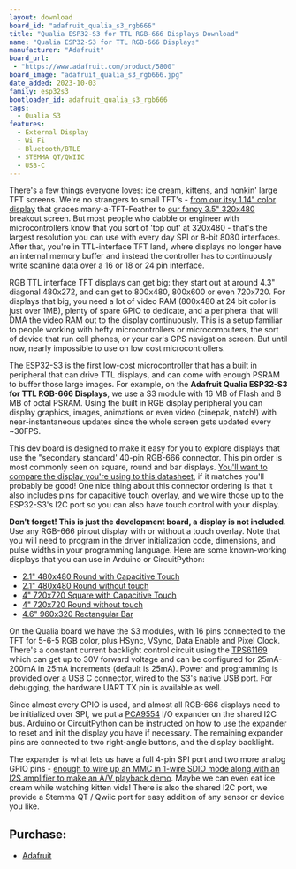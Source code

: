 ```yaml
---
layout: download
board_id: "adafruit_qualia_s3_rgb666"
title: "Qualia ESP32-S3 for TTL RGB-666 Displays Download"
name: "Qualia ESP32-S3 for TTL RGB-666 Displays"
manufacturer: "Adafruit"
board_url:
 - "https://www.adafruit.com/product/5800"
board_image: "adafruit_qualia_s3_rgb666.jpg"
date_added: 2023-10-03
family: esp32s3
bootloader_id: adafruit_qualia_s3_rgb666
tags:
  - Qualia S3
features:
  - External Display
  - Wi-Fi
  - Bluetooth/BTLE
  - STEMMA QT/QWIIC
  - USB-C
---
```


There's a few things everyone loves: ice cream, kittens, and honkin' large TFT screens. We're no strangers to small TFT's - [from our itsy 1.14" color display](https://www.adafruit.com/search?q=1.14+tft) that graces many-a-TFT-Feather to [our fancy 3.5" 320x480](https://www.adafruit.com/product/2050) breakout screen. But most people who dabble or engineer with microcontrollers know that you sort of 'top out' at 320x480 - that's the largest resolution you can use with every day SPI or 8-bit 8080 interfaces. After that, you're in TTL-interface TFT land, where displays no longer have an internal memory buffer and instead the controller has to continuously write scanline data over a 16 or 18 or 24 pin interface.

RGB TTL interface TFT displays can get big: they start out at around 4.3" diagonal 480x272, and can get to 800x480, 800x600 or even 720x720. For displays that big, you need a lot of video RAM (800x480 at 24 bit color is just over 1MB), plenty of spare GPIO to dedicate, and a peripheral that will DMA the video RAM out to the display continuously. This is a setup familiar to people working with hefty microcontrollers or microcomputers, the sort of device that run cell phones, or your car's GPS navigation screen. But until now, nearly impossible to use on low cost microcontrollers.

The ESP32-S3 is the first low-cost microcontroller that has a built in peripheral that can drive TTL displays, and can come with enough PSRAM to buffer those large images. For example, on the **Adafruit Qualia ESP32-S3 for TTL RGB-666 Displays**, we use a S3 module with 16 MB of Flash and 8 MB of octal PSRAM. Using the built in RGB display peripheral you can display graphics, images, animations or even video (cinepak, natch!) with near-instantaneous updates since the whole screen gets updated every ~30FPS.

This dev board is designed to make it easy for you to explore displays that use the "secondary standard' 40-pin RGB-666 connector. This pin order is most commonly seen on square, round and bar displays. [You'll want to compare the display you're using to this datasheet](https://cdn-shop.adafruit.com/product-files/5792/Specification_TL021WVC02CT-B1323B.pdf), if it matches you'll probably be good! One nice thing about this connector ordering is that it also includes pins for capacitive touch overlay, and we wire those up to the ESP32-S3's I2C port so you can also have touch control with your display.

**Don't forget! This is just the development board, a display is not included.** Use any RGB-666 pinout display with or without a touch overlay. Note that you will need to program in the driver initialization code, dimensions, and pulse widths in your programming language. Here are some known-working displays that you can use in Arduino or CircuitPython:

- [2.1" 480x480 Round with Capacitive Touch](https://www.adafruit.com/product/5792)
- [2.1" 480x480 Round without touch](https://www.adafruit.com/product/5806)
- [4" 720x720 Square with Capacitive Touch](https://www.adafruit.com/product/5794)
- [4" 720x720 Round without touch](https://www.adafruit.com/product/5793)
- [4.6" 960x320 Rectangular Bar](https://www.adafruit.com/product/5805)

On the Qualia board we have the S3 modules, with 16 pins connected to the TFT for 5-6-5 RGB color, plus HSync, VSync, Data Enable and Pixel Clock. There's a constant current backlight control circuit using the [TPS61169](https://www.ti.com/product/TPS61169/part-details/TPS61169DCKR) which can get up to 30V forward voltage and can be configured for 25mA-200mA in 25mA increments (default is 25mA). Power and programming is provided over a USB C connector, wired to the S3's native USB port. For debugging, the hardware UART TX pin is available as well.

Since almost every GPIO is used, and almost all RGB-666 displays need to be initialized over SPI, we put a [PCA9554](https://www.ti.com/product/PCA9554) I/O expander on the shared I2C bus. Arduino or CircuitPython can be instructed on how to use the expander to reset and init the display you have if necessary. The remaining expander pins are connected to two right-angle buttons, and the display backlight.

The expander is what lets us have a full 4-pin SPI port and two more analog GPIO pins - [enough to wire up an MMC in 1-wire SDIO mode along with an I2S amplifier to make an A/V playback demo](https://www.youtube.com/watch?v=pEjw-bCQ-lQ). Maybe we can even eat ice cream while watching kitten vids! There is also the shared I2C port, we provide a Stemma QT / Qwiic port for easy addition of any sensor or device you like.

## Purchase:

* [Adafruit](https://www.adafruit.com/product/5800)